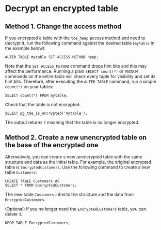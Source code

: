 # Decrypt an encrypted table

## Method 1. Change the access method

If you encrypted a table with the `tde_heap` access method and need to decrypt it, run the following command against the desired table (`mytable` in the example below):

```
ALTER TABLE mytable SET ACCESS METHOD heap;
```

Note that the `SET ACCESS METHOD` command drops hint bits and this may affect the performance. Running a plain `SELECT count(*)` or `VACUUM` commands on the entire table will check every tuple for visibility and set its hint bits. Therefore, after executing the `ALTER TABLE` command, run a simple `count(*)` on your tables:

```
SELECT count(*) FROM mytable;
```

Check that the table is not encrypted:

```
SELECT pg_tde_is_encrypted('mytable');
```

The output returns `f` meaning that the table is no longer encrypted. 



## Method 2. Create a new unencrypted table on the base of the encrypted one

Alternatively, you can create a new unencrypted table with the same structure and data as the initial table. For example, the original encrypted table is `EncryptedCustomers`. Use the following command to create a new table `Customers`: 

```
CREATE TABLE Customers AS
SELECT * FROM EncryptedCustomers;
```

The new table `Customers` inherits the structure and the data from `EncryptedCustomers`.

(Optional) If you no longer need the `EncryptedCustomers` table, you can delete it.

```
DROP TABLE EncryptedCustomers;
```
